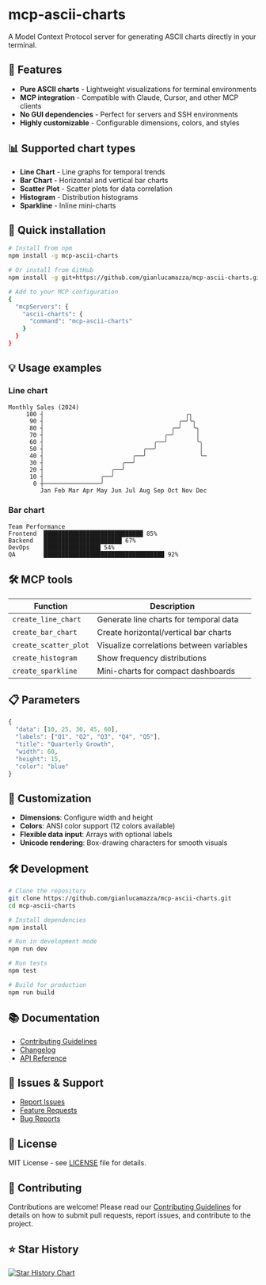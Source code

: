 # mcp-ascii-charts

A Model Context Protocol server for generating ASCII charts directly in your terminal.

## 🎯 Features

- **Pure ASCII charts** - Lightweight visualizations for terminal environments
- **MCP integration** - Compatible with Claude, Cursor, and other MCP clients
- **No GUI dependencies** - Perfect for servers and SSH environments
- **Highly customizable** - Configurable dimensions, colors, and styles

## 📊 Supported chart types

- **Line Chart** - Line graphs for temporal trends
- **Bar Chart** - Horizontal and vertical bar charts
- **Scatter Plot** - Scatter plots for data correlation
- **Histogram** - Distribution histograms
- **Sparkline** - Inline mini-charts

## 🚀 Quick installation

```bash
# Install from npm
npm install -g mcp-ascii-charts

# Or install from GitHub
npm install -g git+https://github.com/gianlucamazza/mcp-ascii-charts.git

# Add to your MCP configuration
{
  "mcpServers": {
    "ascii-charts": {
      "command": "mcp-ascii-charts"
    }
  }
}
```

## 💡 Usage examples

### Line chart

```text
Monthly Sales (2024)
     100 ┤                                        ╭╮    
      90 ┤                                      ╭─╯╰╮   
      80 ┤                                    ╭─╯   ╰╮  
      70 ┤                                  ╭─╯      │  
      60 ┤                               ╭──╯        ╰╮ 
      50 ┤                            ╭──╯            │ 
      40 ┤                         ╭──╯               ╰─
      30 ┤                      ╭──╯                   
      20 ┤                   ╭──╯                      
      10 ┤                ╭──╯                         
       0 ┼────────────────╯                            
         Jan Feb Mar Apr May Jun Jul Aug Sep Oct Nov Dec
```

### Bar chart

```text
Team Performance
Frontend  ████████████████████████████ 85%
Backend   ██████████████████████ 67%
DevOps    ████████████████ 54%
QA        ██████████████████████████████████ 92%
```

## 🛠️ MCP tools

| Function | Description |
|----------|-------------|
| `create_line_chart` | Generate line charts for temporal data |
| `create_bar_chart` | Create horizontal/vertical bar charts |
| `create_scatter_plot` | Visualize correlations between variables |
| `create_histogram` | Show frequency distributions |
| `create_sparkline` | Mini-charts for compact dashboards |

## 📋 Parameters

```javascript
{
  "data": [10, 25, 30, 45, 60],
  "labels": ["Q1", "Q2", "Q3", "Q4", "Q5"],
  "title": "Quarterly Growth",
  "width": 60,
  "height": 15,
  "color": "blue"
}
```

## 🎨 Customization

- **Dimensions**: Configure width and height
- **Colors**: ANSI color support (12 colors available)
- **Flexible data input**: Arrays with optional labels
- **Unicode rendering**: Box-drawing characters for smooth visuals

## 🛠️ Development

```bash
# Clone the repository
git clone https://github.com/gianlucamazza/mcp-ascii-charts.git
cd mcp-ascii-charts

# Install dependencies
npm install

# Run in development mode
npm run dev

# Run tests
npm test

# Build for production
npm run build
```

## 📚 Documentation

- [Contributing Guidelines](CONTRIBUTING.md)
- [Changelog](CHANGELOG.md)
- [API Reference](https://github.com/gianlucamazza/mcp-ascii-charts/wiki)

## 🐛 Issues & Support

- [Report Issues](https://github.com/gianlucamazza/mcp-ascii-charts/issues)
- [Feature Requests](https://github.com/gianlucamazza/mcp-ascii-charts/issues/new?template=feature_request.md)
- [Bug Reports](https://github.com/gianlucamazza/mcp-ascii-charts/issues/new?template=bug_report.md)

## 📄 License

MIT License - see [LICENSE](LICENSE) file for details.

## 🙏 Contributing

Contributions are welcome! Please read our [Contributing Guidelines](CONTRIBUTING.md) for details on how to submit pull
requests, report issues, and contribute to the project.

## ⭐ Star History

[![Star History Chart](https://api.star-history.com/svg?repos=gianlucamazza/mcp-ascii-charts&type=Date)](https://star-history.com/#gianlucamazza/mcp-ascii-charts&Date)
